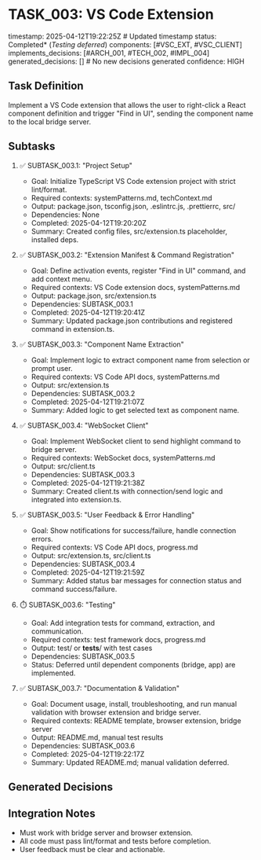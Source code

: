 # TASK_003: VS Code Extension
timestamp: 2025-04-12T19:22:25Z # Updated timestamp
status: Completed* (*Testing deferred*)
components: [#VSC_EXT, #VSC_CLIENT]
implements_decisions: [#ARCH_001, #TECH_002, #IMPL_004]
generated_decisions: [] # No new decisions generated
confidence: HIGH

## Task Definition
Implement a VS Code extension that allows the user to right-click a React component definition and trigger "Find in UI", sending the component name to the local bridge server.

## Subtasks
1. ✅ SUBTASK_003.1: "Project Setup"
   - Goal: Initialize TypeScript VS Code extension project with strict lint/format.
   - Required contexts: systemPatterns.md, techContext.md
   - Output: package.json, tsconfig.json, .eslintrc.js, .prettierrc, src/
   - Dependencies: None
   - Completed: 2025-04-12T19:20:20Z
   - Summary: Created config files, src/extension.ts placeholder, installed deps.

2. ✅ SUBTASK_003.2: "Extension Manifest & Command Registration"
   - Goal: Define activation events, register "Find in UI" command, and add context menu.
   - Required contexts: VS Code extension docs, systemPatterns.md
   - Output: package.json, src/extension.ts
   - Dependencies: SUBTASK_003.1
   - Completed: 2025-04-12T19:20:41Z
   - Summary: Updated package.json contributions and registered command in extension.ts.

3. ✅ SUBTASK_003.3: "Component Name Extraction"
   - Goal: Implement logic to extract component name from selection or prompt user.
   - Required contexts: VS Code API docs, systemPatterns.md
   - Output: src/extension.ts
   - Dependencies: SUBTASK_003.2
   - Completed: 2025-04-12T19:21:07Z
   - Summary: Added logic to get selected text as component name.

4. ✅ SUBTASK_003.4: "WebSocket Client"
   - Goal: Implement WebSocket client to send highlight command to bridge server.
   - Required contexts: WebSocket docs, systemPatterns.md
   - Output: src/client.ts
   - Dependencies: SUBTASK_003.3
   - Completed: 2025-04-12T19:21:38Z
   - Summary: Created client.ts with connection/send logic and integrated into extension.ts.

5. ✅ SUBTASK_003.5: "User Feedback & Error Handling"
   - Goal: Show notifications for success/failure, handle connection errors.
   - Required contexts: VS Code API docs, progress.md
   - Output: src/extension.ts, src/client.ts
   - Dependencies: SUBTASK_003.4
   - Completed: 2025-04-12T19:21:59Z
   - Summary: Added status bar messages for connection status and command success/failure.

6. ⏱️ SUBTASK_003.6: "Testing"
   - Goal: Add integration tests for command, extraction, and communication.
   - Required contexts: test framework docs, progress.md
   - Output: test/ or __tests__/ with test cases
   - Dependencies: SUBTASK_003.5
   - Status: Deferred until dependent components (bridge, app) are implemented.

7. ✅ SUBTASK_003.7: "Documentation & Validation"
   - Goal: Document usage, install, troubleshooting, and run manual validation with browser extension and bridge server.
   - Required contexts: README template, browser extension, bridge server
   - Output: README.md, manual test results
   - Dependencies: SUBTASK_003.6
   - Completed: 2025-04-12T19:22:17Z
   - Summary: Updated README.md; manual validation deferred.

## Generated Decisions
<!-- List any new decisions that arise during implementation -->

## Integration Notes
- Must work with bridge server and browser extension.
- All code must pass lint/format and tests before completion.
- User feedback must be clear and actionable.

